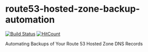 # route53-hosted-zone-backup-automation
<div align="left">

[![Build Status](https://travis-ci.org/espozbob/route53-hosted-zone-backup-automation.svg?branch=master)](https://travis-ci.org/espozbob/route53-hosted-zone-backup-automation)
[![HitCount](http://hits.dwyl.io/espozbob/route53-hosted-zone-backup-automation.svg)](http://hits.dwyl.io/espozbob/route53-hosted-zone-backup-automation)
</div>
Automating Backups of Your Route 53 Hosted Zone DNS Records


